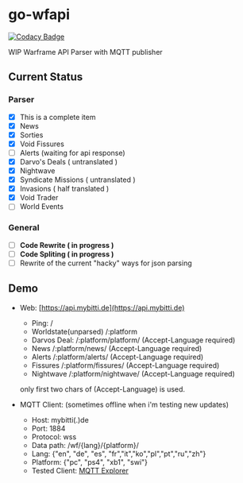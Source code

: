 # go-wfapi

[![Codacy Badge](https://api.codacy.com/project/badge/Grade/6cd589b3d93c4185af48815346a99d44)](https://app.codacy.com/manual/Bitti09/go-wfapi?utm_source=github.com&utm_medium=referral&utm_content=Bitti09/go-wfapi&utm_campaign=Badge_Grade_Settings)

WIP  Warframe API Parser with  MQTT publisher

## Current Status

### Parser

-  [x] This is a complete item
-  [x] News
-  [x] Sorties
-  [x] Void Fissures
- [ ] Alerts (waiting for api response)
- [x] Darvo's Deals ( untranslated )
- [x] Nightwave
- [x] Syndicate Missions ( untranslated )
- [x] Invasions  ( half translated )
- [x] Void Trader
- [ ] World Events

### General

- [ ] **Code Rewrite  ( in progress )**
- [ ] **Code Spliting ( in progress )**
- [ ] Rewrite of the  current "hacky" ways for json parsing

## Demo

- Web: [https://api.mybitti.de](https://api.mybitti.de)
  - Ping:   /
  - Worldstate(unparsed) /:platform
  - Darvos Deal: /:platform/platform/  (Accept-Language required)
  - News /:platform/news/ (Accept-Language required)
  - Alerts /:platform/alerts/ (Accept-Language required)
  - Fissures /:platform/fissures/ (Accept-Language required)
  - Nightwave /:platform/nightwave/ (Accept-Language required)

  only first two chars  of  (Accept-Language) is used.

- MQTT Client:  (sometimes offline when i'm testing new updates)
  - Host: mybitti(.)de
  - Port: 1884
  - Protocol: wss
  - Data path: /wf/{lang}/{platform}/
  - Lang: {"en", "de", "es", "fr","it","ko","pl","pt","ru","zh"}
  - Platform: {"pc", "ps4", "xb1", "swi"}
  - Tested Client: [MQTT Explorer](https://mqtt-explorer.com/)
